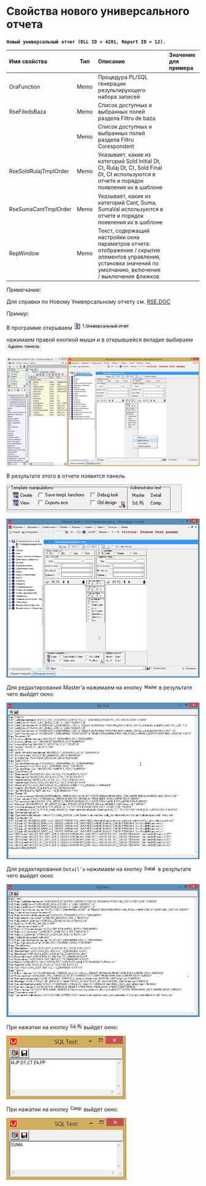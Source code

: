 # Свойства нового универсального отчета

 **`Новый универсальный отчет (DLL ID = 4201, Report ID = 12).`**

| **Имя свойства** | **Тип** | **Описание** | **Значение для примера** |
| :------------- |:-------------:| :-----| :-----|
| OraFunction | Memo | Процедура PL/SQL генерации результирующего набора записей |  |
| RseFiledsBaza | Memo | Список доступных и выбранных полей раздела Filtru de baza |  |
|  | Memo | Список доступных и выбранных полей раздела Filtru Corespondent |  |
| RseSoldRulajTmplOrder | Memo | Указывает, какие из категорий Sold Initial Dt, Ct, Rulaj Dt, Ct, Sold Final Dt, Ct используются в отчете и порядок появления их в шаблоне |  |
| RseSumaCantTmplOrder | Memo | Указывает, какие из категорий Cant, Suma, SumaVal используются в отчете и порядок появления их в шаблоне |  |
| RepWindow | Memo | Текст, содержащий настройки окна параметров отчета: отображение / скрытие элементов управления, установка значений по умолчанию, включение / выключение флажков |  |

_Примечание:_

Для справки по Новому Универсальному отчету см. [RSE.DOC](https://bsoft.gitbook.io/wiki/razrabotka/konfigurator/otchety/universalnyi-otchet-rse)

_Пример:_

 В программе открываем ![N](https://github.com/prbsoft/wiki/blob/master/src/%D0%A3%D0%BD%D0%B8%D0%B2%D0%B5%D1%80%D1%81%D0%B0%D0%BB%D1%8C%D0%BD%D1%8B%D0%B9%20%D0%BE%D1%82%D1%87%D0%B5%D1%82.png?raw=true)

  нажимаем правой кнопкой мыши и в открывшейся вкладке выбираем ![N](https://github.com/prbsoft/wiki/blob/master/src/%D0%90%D0%B4%D0%BC%D0%B8%D0%BD.%D0%BF%D0%B0%D0%BD%D0%B5%D0%BB%D1%8C.png?raw=true)

![](../../../.gitbook/assets/1-1.png)

 В результате этого в отчете появится панель 

![](../../../.gitbook/assets/administrator-text.png)

![](../../../.gitbook/assets/2-1.png)

 Для редактирования Master’a нажимаем на кнопку ![N](https://github.com/prbsoft/wiki/blob/master/src/Master.png?raw=true) в результате чего выйдет окно: 

![](../../../.gitbook/assets/3-1.png)

  Для редактирования `Detail’a` нажимаем на кнопку ![N](https://github.com/prbsoft/wiki/blob/master/src/Detail.png?raw=true) в результате чего выйдет окно:

![](../../../.gitbook/assets/4.png)

 При нажатии на кнопку ![N](https://github.com/prbsoft/wiki/blob/master/src/Sd,Ri.png?raw=true) выйдет окно:

![](../../../.gitbook/assets/5%20%284%29.png)

  При нажатии на кнопку ![N](https://github.com/prbsoft/wiki/blob/master/src/Comp.png?raw=true) выйдет окно:

![](../../../.gitbook/assets/6.png)

